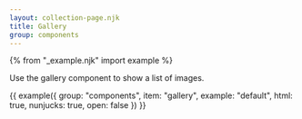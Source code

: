 ```yaml
---
layout: collection-page.njk
title: Gallery
group: components
---
```


{% from "_example.njk" import example %}

Use the gallery component to show a list of images.

{{ example({ group: "components", item: "gallery", example: "default", html: true, nunjucks: true, open: false }) }}
